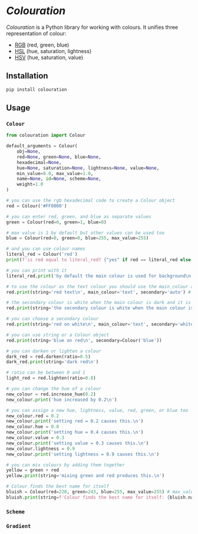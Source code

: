 # *Colouration* 

*Colouration* is a Python library for working with colours. 
It unifies three representation of colour: 
- [RGB](https://en.wikipedia.org/wiki/RGB_color_model) (red, green, blue)
- [HSL](https://en.wikipedia.org/wiki/HSL_and_HSV) (hue, saturation, lightness)
- [HSV](https://en.wikipedia.org/wiki/HSL_and_HSV) (hue, saturation, value)

## Installation
```bash
pip install colouration
```

## Usage

### `Colour`
```python
from colouration import Colour

default_arguments = Colour(
	obj=None,
	red=None, green=None, blue=None, 
	hexadecimal=None,
	hue=None, saturation=None, lightness=None, value=None,
	min_value=0.0, max_value=1.0, 
	name=None, id=None, scheme=None,
	weight=1.0
)

# you can use the rgb hexadecimal code to create a Colour object
red = Colour('#FF0000')

# you can enter red, green, and blue as separate values
green = Colour(red=0, green=1, blue=0)

# max value is 1 by default but other values can be used too
blue = Colour(red=0, green=0, blue=255, max_value=255)

# and you can use colour names 
literal_red = Colour('red')
print(f'is red equal to literal_red? {"yes" if red == literal_red else "no"}\n')

# you can print with it
literal_red.print('by default the main colour is used for background\n')

# to use the colour as the text colour you should use the main_colour argument
red.print(string='red text\n', main_colour='text', secondary='auto') # secondary='auto' is default

# the secondary colour is white when the main colour is dark and it is black otherwise
red.print(string='the secondary colour is white when the main colour is dark and it is black otherwise.\n')

# you can choose a secondary colour
red.print(string='red on white\n', main_colour='text', secondary='white')

# you can use string or a Colour object
red.print(string='blue on red\n', secondary=Colour('blue'))

# you can darken or lighten a colour
dark_red = red.darken(ratio=0.5)
dark_red.print(string='dark red\n') 

# ratio can be between 0 and 1
light_red = red.lighten(ratio=0.8) 

# you can change the hue of a colour
new_colour = red.increase_hue(0.2)
new_colour.print('hue increased by 0.2\n')

# you can assign a new hue, lightness, value, red, green, or blue too
new_colour.red = 0.2
new_colour.print('setting red = 0.2 causes this.\n')
new_colour.hue = 0.8
new_colour.print('setting hue = 0.4 causes this.\n')
new_colour.value = 0.3
new_colour.print('setting value = 0.3 causes this.\n')
new_colour.lightness = 0.9
new_colour.print('setting lightness = 0.9 causes this.\n')

# you can mix colours by adding them together
yellow = green + red
yellow.print(string='mixing green and red produces this.\n')

# Colour finds the best name for itself
bluish = Colour(red=220, green=243, blue=255, max_value=255) # max_value is 1 by default
bluish.print(string=f'Colour finds the best name for itself: {bluish.name}.\n')
```

### `Scheme`

### `Gradient`